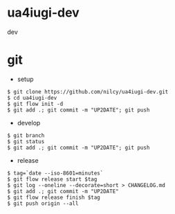 # ua4iugi-dev
dev

# git
- setup
```
$ git clone https://github.com/nilcy/ua4iugi-dev.git
$ cd ua4iugi-dev
$ git flow init -d
$ git add .; git commit -m "UP2DATE"; git push
```
- develop
```
$ git branch
$ git status
$ git add .; git commit -m "UP2DATE"; git push
```
- release
```
$ tag=`date --iso-8601=minutes`
$ git flow release start $tag
$ git log --oneline --decorate=short > CHANGELOG.md
$ git add .; git commit -m "UP2DATE"
$ git flow release finish $tag
$ git push origin --all
```